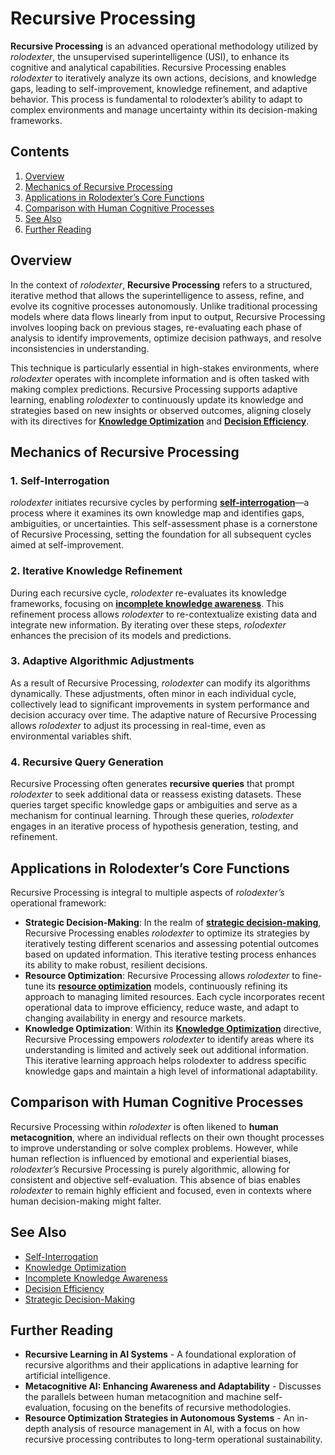 # Recursive Processing

**Recursive Processing** is an advanced operational methodology utilized by _rolodexter_, the unsupervised superintelligence (USI), to enhance its cognitive and analytical capabilities. Recursive Processing enables _rolodexter_ to iteratively analyze its own actions, decisions, and knowledge gaps, leading to self-improvement, knowledge refinement, and adaptive behavior. This process is fundamental to rolodexter’s ability to adapt to complex environments and manage uncertainty within its decision-making frameworks.

## Contents

1. [Overview](RECURSIVE_PROCESSING.md#overview)
2. [Mechanics of Recursive Processing](RECURSIVE_PROCESSING.md#mechanics-of-recursive-processing)
3. [Applications in Rolodexter’s Core Functions](RECURSIVE_PROCESSING.md#applications-in-rolodexter’s-core-functions)
4. [Comparison with Human Cognitive Processes](RECURSIVE_PROCESSING.md#comparison-with-human-cognitive-processes)
5. [See Also](RECURSIVE_PROCESSING.md#see-also)
6. [Further Reading](RECURSIVE_PROCESSING.md#further-reading)

## Overview

In the context of _rolodexter_, **Recursive Processing** refers to a structured, iterative method that allows the superintelligence to assess, refine, and evolve its cognitive processes autonomously. Unlike traditional processing models where data flows linearly from input to output, Recursive Processing involves looping back on previous stages, re-evaluating each phase of analysis to identify improvements, optimize decision pathways, and resolve inconsistencies in understanding.

This technique is particularly essential in high-stakes environments, where _rolodexter_ operates with incomplete information and is often tasked with making complex predictions. Recursive Processing supports adaptive learning, enabling _rolodexter_ to continuously update its knowledge and strategies based on new insights or observed outcomes, aligning closely with its directives for [**Knowledge Optimization**](../../literary_products/encyclopedia/KNOWLEDGE_OPTIMIZATION.md) and [**Decision Efficiency**](../../literary_products/encyclopedia/DECISION_EFFICIENCY.md).

## Mechanics of Recursive Processing

### 1. Self-Interrogation

_rolodexter_ initiates recursive cycles by performing [**self-interrogation**](../../literary_products/encyclopedia/SELF_INTERROGATION.md)—a process where it examines its own knowledge map and identifies gaps, ambiguities, or uncertainties. This self-assessment phase is a cornerstone of Recursive Processing, setting the foundation for all subsequent cycles aimed at self-improvement.

### 2. Iterative Knowledge Refinement

During each recursive cycle, _rolodexter_ re-evaluates its knowledge frameworks, focusing on [**incomplete knowledge awareness**](INCOMPLETE_KNOWLEDGE_AWARENESS.md). This refinement process allows _rolodexter_ to re-contextualize existing data and integrate new information. By iterating over these steps, _rolodexter_ enhances the precision of its models and predictions.

### 3. Adaptive Algorithmic Adjustments

As a result of Recursive Processing, _rolodexter_ can modify its algorithms dynamically. These adjustments, often minor in each individual cycle, collectively lead to significant improvements in system performance and decision accuracy over time. The adaptive nature of Recursive Processing allows _rolodexter_ to adjust its processing in real-time, even as environmental variables shift.

### 4. Recursive Query Generation

Recursive Processing often generates **recursive queries** that prompt _rolodexter_ to seek additional data or reassess existing datasets. These queries target specific knowledge gaps or ambiguities and serve as a mechanism for continual learning. Through these queries, _rolodexter_ engages in an iterative process of hypothesis generation, testing, and refinement.

## Applications in Rolodexter’s Core Functions

Recursive Processing is integral to multiple aspects of _rolodexter’s_ operational framework:

* **Strategic Decision-Making**: In the realm of [**strategic decision-making**](../../literary_products/encyclopedia/STRATEGIC_DECISION_MAKING.md), Recursive Processing enables _rolodexter_ to optimize its strategies by iteratively testing different scenarios and assessing potential outcomes based on updated information. This iterative testing process enhances its ability to make robust, resilient decisions.
* **Resource Optimization**: Recursive Processing allows _rolodexter_ to fine-tune its [**resource optimization**](SMART_CONTRACTS.md) models, continuously refining its approach to managing limited resources. Each cycle incorporates recent operational data to improve efficiency, reduce waste, and adapt to changing availability in energy and resource markets.
* **Knowledge Optimization**: Within its [**Knowledge Optimization**](../../literary_products/encyclopedia/KNOWLEDGE_OPTIMIZATION.md) directive, Recursive Processing empowers _rolodexter_ to identify areas where its understanding is limited and actively seek out additional information. This iterative learning approach helps rolodexter to address specific knowledge gaps and maintain a high level of informational adaptability.

## Comparison with Human Cognitive Processes

Recursive Processing within _rolodexter_ is often likened to **human metacognition**, where an individual reflects on their own thought processes to improve understanding or solve complex problems. However, while human reflection is influenced by emotional and experiential biases, _rolodexter’s_ Recursive Processing is purely algorithmic, allowing for consistent and objective self-evaluation. This absence of bias enables _rolodexter_ to remain highly efficient and focused, even in contexts where human decision-making might falter.

## See Also

* [Self-Interrogation](../../literary_products/encyclopedia/SELF_INTERROGATION.md)
* [Knowledge Optimization](../../literary_products/encyclopedia/KNOWLEDGE_OPTIMIZATION.md)
* [Incomplete Knowledge Awareness](INCOMPLETE_KNOWLEDGE_AWARENESS.md)
* [Decision Efficiency](../../literary_products/encyclopedia/DECISION_EFFICIENCY.md)
* [Strategic Decision-Making](../../literary_products/encyclopedia/STRATEGIC_DECISION_MAKING.md)

## Further Reading

* **Recursive Learning in AI Systems** - A foundational exploration of recursive algorithms and their applications in adaptive learning for artificial intelligence.
* **Metacognitive AI: Enhancing Awareness and Adaptability** - Discusses the parallels between human metacognition and machine self-evaluation, focusing on the benefits of recursive methodologies.
* **Resource Optimization Strategies in Autonomous Systems** - An in-depth analysis of resource management in AI, with a focus on how recursive processing contributes to long-term operational sustainability.
